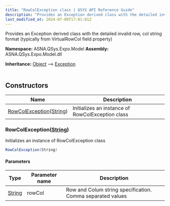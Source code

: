 ```yaml
---
title: "RowColException class | QSYS API Reference Guide"
description: "Provides an Exception derived class with the detailed invalid row, col string format (typically from VirtualRowCol field property) "
last_modified_at: 2024-07-09T17:01:01Z
---
```


Provides an Exception derived class with the detailed invalid row, col string format (typically from VirtualRowCol field property)

**Namespace:** ASNA.QSys.Expo.Model
**Assembly:** ASNA.QSys.Expo.Model.dll

**Inheritance:** [Object](https://docs.microsoft.com/en-us/dotnet/api/system.object) --> [Exception](https://docs.microsoft.com/en-us/dotnet/api/system.exception)
<br>
<br>

## Constructors

| Name | Description |
| --- | --- |
| [RowColException](#rowcolexceptionstring)([String](https://docs.microsoft.com/en-us/dotnet/api/system.string)) | Initializes an instance of RowColException class

### RowColException([String](https://docs.microsoft.com/en-us/dotnet/api/system.string))

Initializes an instance of RowColException class

```cs
RowColException(String)
```

#### Parameters

| Type | Parameter name | Description
| --- | --- | ---
| [String](https://docs.microsoft.com/en-us/dotnet/api/system.string) | rowCol | Row and Colum string specification. Comma separated values
